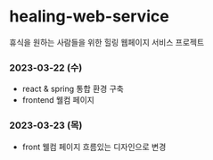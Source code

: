 # healing-web-service
휴식을 원하는 사람들을 위한 힐링 웹페이지 서비스 프로젝트

### 2023-03-22 (수)
- react & spring 통합 환경 구축
- frontend 웰컴 페이지 

### 2023-03-23 (목)
- front 웰컴 페이지 흐름있는 디자인으로 변경
